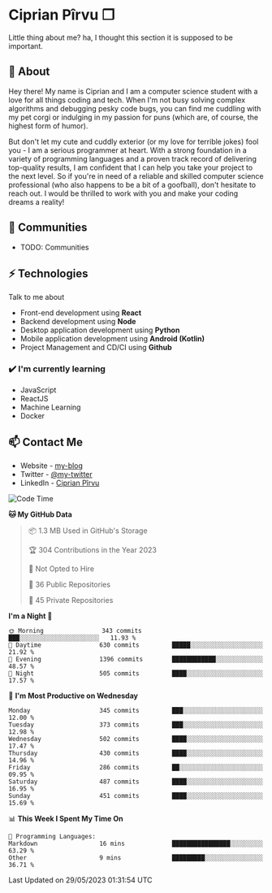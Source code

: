 # Ciprian Pîrvu ❐

Little thing about me? ha, I thought this section it is supposed to be important.

## 🧐 About

Hey there! My name is Ciprian and I am a computer science student with a love for all things coding and tech. When I'm not busy solving complex algorithms and debugging pesky code bugs, you can find me cuddling with my pet corgi or indulging in my passion for puns (which are, of course, the highest form of humor).

But don't let my cute and cuddly exterior (or my love for terrible jokes) fool you - I am a serious programmer at heart. With a strong foundation in a variety of programming languages and a proven track record of delivering top-quality results, I am confident that I can help you take your project to the next level. So if you're in need of a reliable and skilled computer science professional (who also happens to be a bit of a goofball), don't hesitate to reach out. I would be thrilled to work with you and make your coding dreams a reality!

## 👯 Communities

-   TODO: Communities

## ⚡ Technologies

Talk to me about

-   Front-end development using **React**
-   Backend development using **Node**
-   Desktop application development using **Python**
-   Mobile application development using **Android (Kotlin)**
-   Project Management and CD/CI using **Github**

### ✔️ I'm currently learning

-   JavaScript
-   ReactJS
-   Machine Learning
-   Docker

## 📫 Contact Me

-   Website - [my-blog]()
-   Twitter - [@my-twitter]()
-   LinkedIn - [Ciprian Pîrvu](https://www.linkedin.com/in/p%C3%AErvu-ciprian-cristian-4415991b1/)

<!--START_SECTION:waka-->
![Code Time](http://img.shields.io/badge/Code%20Time-1%2C759%20hrs%2010%20mins-blue)

**🐱 My GitHub Data** 

> 📦 1.3 MB Used in GitHub's Storage 
 > 
> 🏆 304 Contributions in the Year 2023
 > 
> 🚫 Not Opted to Hire
 > 
> 📜 36 Public Repositories 
 > 
> 🔑 45 Private Repositories 
 > 
**I'm a Night 🦉** 

```text
🌞 Morning                343 commits         ███░░░░░░░░░░░░░░░░░░░░░░   11.93 % 
🌆 Daytime                630 commits         █████░░░░░░░░░░░░░░░░░░░░   21.92 % 
🌃 Evening                1396 commits        ████████████░░░░░░░░░░░░░   48.57 % 
🌙 Night                  505 commits         ████░░░░░░░░░░░░░░░░░░░░░   17.57 % 
```
📅 **I'm Most Productive on Wednesday** 

```text
Monday                   345 commits         ███░░░░░░░░░░░░░░░░░░░░░░   12.00 % 
Tuesday                  373 commits         ███░░░░░░░░░░░░░░░░░░░░░░   12.98 % 
Wednesday                502 commits         ████░░░░░░░░░░░░░░░░░░░░░   17.47 % 
Thursday                 430 commits         ████░░░░░░░░░░░░░░░░░░░░░   14.96 % 
Friday                   286 commits         ██░░░░░░░░░░░░░░░░░░░░░░░   09.95 % 
Saturday                 487 commits         ████░░░░░░░░░░░░░░░░░░░░░   16.95 % 
Sunday                   451 commits         ████░░░░░░░░░░░░░░░░░░░░░   15.69 % 
```


📊 **This Week I Spent My Time On** 

```text
💬 Programming Languages: 
Markdown                 16 mins             ████████████████░░░░░░░░░   63.29 % 
Other                    9 mins              █████████░░░░░░░░░░░░░░░░   36.71 % 
```


 Last Updated on 29/05/2023 01:31:54 UTC
<!--END_SECTION:waka-->
